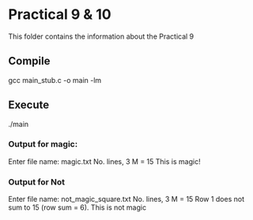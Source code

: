 # Practical 9 & 10
This folder contains the information about the Practical 9

## Compile
gcc main_stub.c -o main -lm

## Execute
./main

### Output for magic:

Enter file name: magic.txt
No. lines, 3
M = 15
This is magic!

### Output for Not


Enter file name: not_magic_square.txt
No. lines, 3
M = 15
Row 1 does not sum to 15 (row sum = 6).
This is not magic
